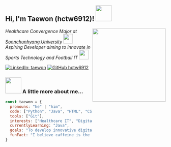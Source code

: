 <h2> Hi, I'm Taewon (hctw6912)! <img src="https://media.giphy.com/media/mGcNjsfWAjY5AEZNw6/giphy.gif" width="50"></h2>
<img align='right' src="https://media2.giphy.com/media/v1.Y2lkPTc5MGI3NjExaWM1cDJvampjemV6ZjVqdmZ4ZzR5cGtheTBvc2U4YXV0MGVyNzdlbiZlcD12MV9pbnRlcm5hbF9naWZfYnlfaWQmY3Q9Zw/PhOVfQSm6nkSni5rxX/giphy.gif" width="230">

<p><em>Healthcare Convergence Major at <a href="https://www.sch.ac.kr/">Soonchunhyang University</a> <img src="https://media.giphy.com/media/fYSnHlufseco8Fh93Z/giphy.gif" width="30"><br>
Aspiring Developer aiming to innovate in Sports Technology and Football IT <img src="https://media.giphy.com/media/WUlplcMpOCEmTGBtBW/giphy.gif" width="30"></em></p>

[![LinkedIn: taewon](https://img.shields.io/badge/-taewon-blue?style=flat-square&logo=Linkedin&logoColor=white&link=https://www.linkedin.com/in/your-linkedin/)](https://www.linkedin.com/in/your-linkedin/)
[![GitHub hctw6912](https://img.shields.io/github/followers/hctw6912?label=follow&style=social)](https://github.com/hctw6912)

### <img src="https://media.giphy.com/media/VgCDAzcKvsR6OM0uWg/giphy.gif" width="50"> A little more about me...  

```javascript
const taewon = {
  pronouns: "he" | "him",
  code: ["Python", "Java", "HTML", "CSS", "JavaScript"],
  tools: ["Git"],
  interests: ["Healthcare IT", "Digital Health Solutions", "AI", "Software Development"],
  currentlyLearning: "Java",
  goals: "To develop innovative digital solutions integrating technology and football",
  funFact: "I believe caffeine is the real programming language."
}
